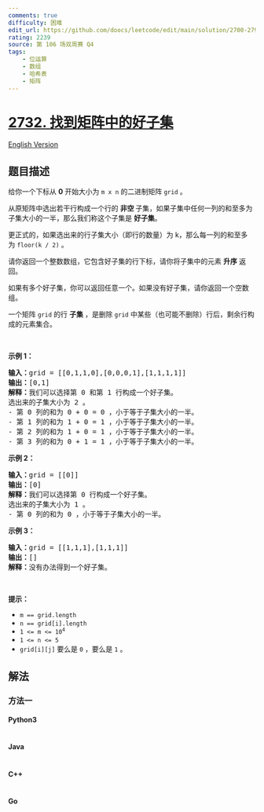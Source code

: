 ```yaml
---
comments: true
difficulty: 困难
edit_url: https://github.com/doocs/leetcode/edit/main/solution/2700-2799/2732.Find%20a%20Good%20Subset%20of%20the%20Matrix/README.md
rating: 2239
source: 第 106 场双周赛 Q4
tags:
    - 位运算
    - 数组
    - 哈希表
    - 矩阵
---
```


<!-- problem:start -->

# [2732. 找到矩阵中的好子集](https://leetcode.cn/problems/find-a-good-subset-of-the-matrix)

[English Version](/solution/2700-2799/2732.Find%20a%20Good%20Subset%20of%20the%20Matrix/README_EN.md)

## 题目描述

<!-- description:start -->

<p>给你一个下标从 <strong>0</strong>&nbsp;开始大小为&nbsp;<code>m x n</code>&nbsp;的二进制矩阵&nbsp;<code>grid</code>&nbsp;。</p>

<p>从原矩阵中选出若干行构成一个行的 <strong>非空&nbsp;</strong>子集，如果子集中任何一列的和至多为子集大小的一半，那么我们称这个子集是 <strong>好子集</strong>。</p>

<p>更正式的，如果选出来的行子集大小（即行的数量）为 k，那么每一列的和至多为&nbsp;<code>floor(k / 2)</code>&nbsp;。</p>

<p>请你返回一个整数数组，它包含好子集的行下标，请你将子集中的元素&nbsp;<b>升序</b>&nbsp;返回。</p>

<p>如果有多个好子集，你可以返回任意一个。如果没有好子集，请你返回一个空数组。</p>

<p>一个矩阵 <code>grid</code>&nbsp;的行 <strong>子集</strong> ，是删除 <code>grid</code>&nbsp;中某些（也可能不删除）行后，剩余行构成的元素集合。</p>

<p>&nbsp;</p>

<p><strong>示例 1：</strong></p>

<pre>
<b>输入：</b>grid = [[0,1,1,0],[0,0,0,1],[1,1,1,1]]
<b>输出：</b>[0,1]
<b>解释：</b>我们可以选择第 0 和第 1 行构成一个好子集。
选出来的子集大小为 2 。
- 第 0&nbsp;列的和为 0 + 0 = 0 ，小于等于子集大小的一半。
- 第 1&nbsp;列的和为 1 + 0 = 1 ，小于等于子集大小的一半。
- 第 2&nbsp;列的和为 1 + 0 = 1 ，小于等于子集大小的一半。
- 第 3&nbsp;列的和为 0 + 1 = 1 ，小于等于子集大小的一半。
</pre>

<p><strong>示例 2：</strong></p>

<pre>
<b>输入：</b>grid = [[0]]
<b>输出：</b>[0]
<strong>解释：</strong>我们可以选择第 0 行构成一个好子集。
选出来的子集大小为 1 。
- 第 0 列的和为 0 ，小于等于子集大小的一半。
</pre>

<p><strong>示例 3：</strong></p>

<pre>
<b>输入：</b>grid = [[1,1,1],[1,1,1]]
<b>输出：</b>[]
<b>解释：</b>没有办法得到一个好子集。
</pre>

<p>&nbsp;</p>

<p><strong>提示：</strong></p>

<ul>
	<li><code>m == grid.length</code></li>
	<li><code>n == grid[i].length</code></li>
	<li><code>1 &lt;= m &lt;= 10<sup>4</sup></code></li>
	<li><code>1 &lt;= n &lt;= 5</code></li>
	<li><code>grid[i][j]</code>&nbsp;要么是&nbsp;<code>0</code>&nbsp;，要么是&nbsp;<code>1</code> 。</li>
</ul>

<!-- description:end -->

## 解法

<!-- solution:start -->

### 方法一

<!-- tabs:start -->

#### Python3

```python

```

#### Java

```java

```

#### C++

```cpp

```

#### Go

```go

```

<!-- tabs:end -->

<!-- solution:end -->

<!-- problem:end -->
